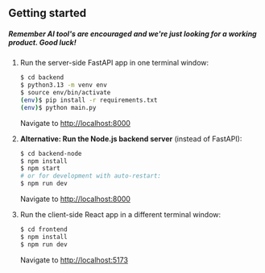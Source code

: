 ## Getting started

##### Remember AI tool's are encouraged and we're just looking for a working product. Good luck!


1. Run the server-side FastAPI app in one terminal window:

    ```sh
    $ cd backend
    $ python3.13 -m venv env
    $ source env/bin/activate
    (env)$ pip install -r requirements.txt
    (env)$ python main.py
    ```

    Navigate to [http://localhost:8000](http://localhost:8000)

1. **Alternative: Run the Node.js backend server** (instead of FastAPI):

    ```sh
    $ cd backend-node
    $ npm install
    $ npm start
    # or for development with auto-restart:
    $ npm run dev
    ```

    Navigate to [http://localhost:8000](http://localhost:8000)

1. Run the client-side React app in a different terminal window:

    ```sh
    $ cd frontend
    $ npm install
    $ npm run dev
    ```

    Navigate to [http://localhost:5173](http://localhost:5173)
